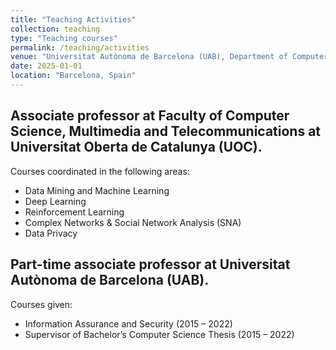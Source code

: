 ```yaml
---
title: "Teaching Activities"
collection: teaching
type: "Teaching courses"
permalink: /teaching/activities
venue: "Universitat Autònoma de Barcelona (UAB), Department of Computer Science"
date: 2025-01-01
location: "Barcelona, Spain"
---
```


## Associate professor at Faculty of Computer Science, Multimedia and Telecommunications at Universitat Oberta de Catalunya (UOC).

Courses coordinated in the following areas:

- Data Mining and Machine Learning
- Deep Learning
- Reinforcement Learning
- Complex Networks & Social Network Analysis (SNA)
- Data Privacy

## Part-time associate professor at Universitat Autònoma de Barcelona (UAB).

Courses given:

- Information Assurance and Security (2015 – 2022)
- Supervisor of Bachelor’s Computer Science Thesis (2015 – 2022)
